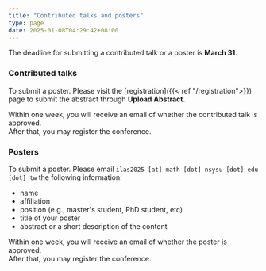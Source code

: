 ```yaml
---
title: "Contributed talks and posters"
type: page
date: 2025-01-08T04:29:42+08:00
---
```


The deadline for submitting a contributed talk or a poster is **March 31**.

### Contributed talks

To submit a poster.  Please visit the [registration]({{< ref "/registration">}}) page
to submit the abstract through **Upload Abstract**.

Within one week, you will receive an email of whether the contributed talk is 
approved.  
After that, you may register the conference.

### Posters

To submit a poster.  Please email 
`ilas2025 [at] math [dot] nsysu [dot] edu [dot] tw`
the following information:
- name
- affiliation
- position (e.g., master's student, PhD student, etc)
- title of your poster
- abstract or a short description of the content

Within one week, you will receive an email of whether the poster is approved.  
After that, you may register the conference.